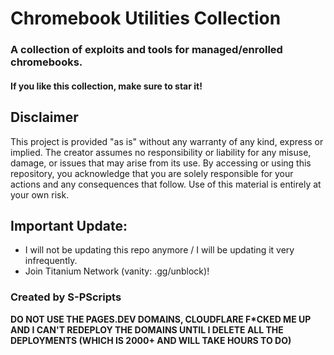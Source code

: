 # Chromebook Utilities Collection
### A collection of exploits and tools for managed/enrolled chromebooks.

#### If you like this collection, make sure to star it!

## Disclaimer
This project is provided "as is" without any warranty of any kind, express or implied. The creator assumes no responsibility or liability for any misuse, damage, or issues that may arise from its use. 
By accessing or using this repository, you acknowledge that you are solely responsible for your actions and any consequences that follow. Use of this material is entirely at your own risk.

## Important Update:
- I will not be updating this repo anymore / I will be updating it very infrequently.
- Join Titanium Network (vanity: .gg/unblock)!

### Created by S-PScripts

**DO NOT USE THE PAGES.DEV DOMAINS, CLOUDFLARE F*CKED ME UP AND I CAN'T REDEPLOY THE DOMAINS UNTIL I DELETE ALL THE DEPLOYMENTS (WHICH IS 2000+ AND WILL TAKE HOURS TO DO)**
